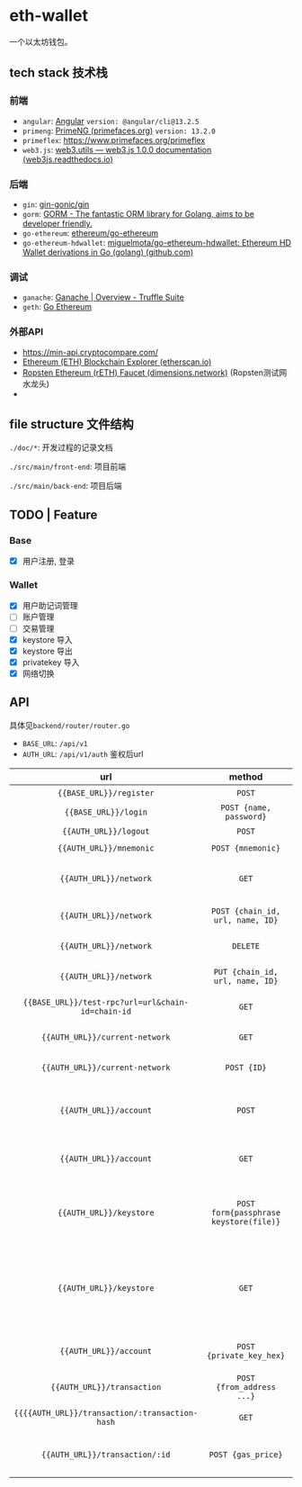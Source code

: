 # eth-wallet

一个以太坊钱包。

## tech stack 技术栈

### 前端

- `angular`: [Angular](https://angular.cn/) `version: @angular/cli@13.2.5`
- `primeng`: [PrimeNG (primefaces.org)](https://www.primefaces.org/primeng/#/theming) `version: 13.2.0`
- `primeflex`: https://www.primefaces.org/primeflex
- `web3.js`: [web3.utils — web3.js 1.0.0 documentation (web3js.readthedocs.io)](https://web3js.readthedocs.io/en/v1.7.1/web3-utils.html#tobn)

### 后端

- `gin`: [gin-gonic/gin](https://github.com/gin-gonic/gin)
- `gorm`: [GORM - The fantastic ORM library for Golang, aims to be developer friendly.](https://gorm.io/)
- `go-ethereum`: [ethereum/go-ethereum](https://github.com/ethereum/go-ethereum)
- `go-ethereum-hdwallet`: [miguelmota/go-ethereum-hdwallet: Ethereum HD Wallet derivations in Go (golang) (github.com)](https://github.com/miguelmota/go-ethereum-hdwallet)

### 调试

- `ganache`: [Ganache | Overview - Truffle Suite](https://trufflesuite.com/docs/ganache/)
- `geth`: [Go Ethereum](https://geth.ethereum.org/)

### 外部API

- https://min-api.cryptocompare.com/
- [Ethereum (ETH) Blockchain Explorer (etherscan.io)](https://etherscan.io/)
- [Ropsten Ethereum (rETH) Faucet (dimensions.network)](https://faucet.dimensions.network/) (Ropsten测试网水龙头)
- 

## file structure 文件结构

`./doc/*`: 开发过程的记录文档

`./src/main/front-end`: 项目前端

`./src/main/back-end`: 项目后端

 ## TODO | Feature

### Base

- [x] 用户注册, 登录

### Wallet

- [x] 用户助记词管理
- [ ] 账户管理
- [ ] 交易管理
- [x] keystore 导入
- [x] keystore 导出
- [x] privatekey 导入
- [x] 网络切换

## API

具体见`backend/router/router.go`

- `BASE_URL`: `/api/v1` 
- `AUTH_URL`: `/api/v1/auth` 鉴权后url

|                        url                        |                 method                 |                   description                    |
| :-----------------------------------------------: | :------------------------------------: | :----------------------------------------------: |
|              `{{BASE_URL}}/register`              |                 `POST`                 |                     用户注册                     |
|               `{{BASE_URL}}/login`                |        `POST {name, password}`         |                     用户登录                     |
|               `{{AUTH_URL}}/logout`               |                 `POST`                 |                     用户登出                     |
|              `{{AUTH_URL}}/mnemonic`              |           `POST {mnemonic}`            |                    更新助记词                    |
|              `{{AUTH_URL}}/network`               |                 `GET`                  |            查询当前用户保存的网络节点            |
|              `{{AUTH_URL}}/network`               |    `POST {chain_id, url, name, ID}`    |               新增当前用户网络节点               |
|              `{{AUTH_URL}}/network`               |                `DELETE`                |               删除当前用户网络节点               |
|              `{{AUTH_URL}}/network`               |    `PUT {chain_id, url, name, ID}`     |               更新当前用户网络节点               |
| `{{BASE_URL}}/test-rpc?url=url&chain-id=chain-id` |                 `GET`                  |                  测试网络连通性                  |
|          `{{AUTH_URL}}/current-network`           |                 `GET`                  |               获取当前用户使用网络               |
|          `{{AUTH_URL}}/current-network`           |              `POST {ID}`               |               更新当前用户使用网络               |
|              `{{AUTH_URL}}/account`               |                 `POST`                 |         当前用户基于衍生路径新增account          |
|              `{{AUTH_URL}}/account`               |                 `GET`                  |             获取当前用户所有account              |
|              `{{AUTH_URL}}/keystore`              | `POST form{passphrase keystore(file)}` |       基于keystore和passphrase新增account        |
|              `{{AUTH_URL}}/keystore`              |                 `GET`                  | 导出该用户所有的account为zip文件, 密码是用户密码 |
|              `{{AUTH_URL}}/account`               |        `POST {private_key_hex}`        |            基于private key新增account            |
|            `{{AUTH_URL}}/transaction`             |       `POST {from_address ...}`        |                    创建新交易                    |
|  `{{{{AUTH_URL}}/transaction/:transaction-hash`   |                 `GET`                  |                查询并更新交易状态                |
|          `{{AUTH_URL}}/transaction/:id`           |           `POST {gas_price}`           |             根据交易id更新/加速交易              |

